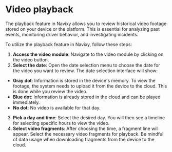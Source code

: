 # Video playback

The playback feature in Navixy allows you to review historical video footage stored on your device or the platform. This is essential for analyzing past events, monitoring driver behavior, and investigating incidents.

To utilize the playback feature in Navixy, follow these steps:

1. **Access the video module**: Navigate to the video module by clicking on the video button.
2. **Select the date**: Open the date selection menu to choose the date for the video you want to review. The date selection interface will show:
  - **Gray dot**: Information is stored in the device's memory. To view the footage, the system needs to upload it from the device to the cloud. This is done while you review the video.
  - **Blue dot**: Information is already stored in the cloud and can be played immediately.
  - **No dot**: No video is available for that day.
3. **Pick a day and time**: Select the desired day. You will then see a timeline for selecting specific hours to view the video.
4. **Select video fragments**: After choosing the time, a fragment line will appear. Select the necessary video fragments for playback. Be mindful of data usage when downloading fragments from the device to the cloud.